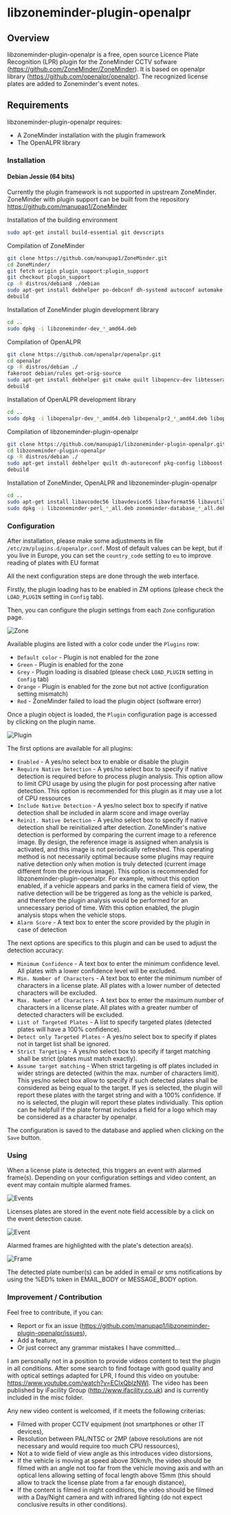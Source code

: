 libzoneminder-plugin-openalpr
=====================

## Overview

libzoneminder-plugin-openalpr is a free, open source Licence Plate Recognition (LPR) plugin for the ZoneMinder CCTV sofware (https://github.com/ZoneMinder/ZoneMinder).
It is based on openalpr library (https://github.com/openalpr/openalpr).
The recognized license plates are added to Zoneminder's event notes.

## Requirements

libzoneminder-plugin-openalpr requires:
- A ZoneMinder installation with the plugin framework
- The OpenALPR library

### Installation

#### Debian Jessie (64 bits)

Currently the plugin framework is not supported in upstream ZoneMinder.
ZoneMinder with plugin support can be built from the repository https://github.com/manupap1/ZoneMinder

Installation of the building environment
```bash
sudo apt-get install build-essential git devscripts
```
Compilation of ZoneMinder
```bash
git clone https://github.com/manupap1/ZoneMinder.git
cd ZoneMinder/
git fetch origin plugin_support:plugin_support
git checkout plugin_support
cp -R distros/debian8 ./debian
sudo apt-get install debhelper po-debconf dh-systemd autoconf automake quilt libphp-serialization-perl libgnutls28-dev libmysqlclient-dev libdbd-mysql-perl libdate-manip-perl libwww-perl libjpeg62-turbo-dev libpcre3-dev libavcodec-dev libavformat-dev libswscale-dev libavutil-dev libv4l-dev libbz2-dev libtool libsys-mmap-perl libnetpbm10-dev libavdevice-dev libdevice-serialport-perl libarchive-zip-perl libmime-lite-perl dh-autoreconf libvlccore-dev libvlc-dev libcurl4-openssl-dev libgcrypt20-dev libpolkit-gobject-1-dev libdbi-perl libnet-sftp-foreign-perl libexpect-perl libmime-tools-perl pkg-config
debuild
```
Installation of ZoneMinder plugin development library
```bash
cd ..
sudo dpkg -i libzoneminder-dev_*_amd64.deb
```
Compilation of OpenALPR
```bash
git clone https://github.com/openalpr/openalpr.git
cd openalpr
cp -R distros/debian ./
fakeroot debian/rules get-orig-source
sudo apt-get install debhelper git cmake quilt libopencv-dev libtesseract-dev libtesseract-dev libleptonica-dev liblog4cplus-dev libcurl3-dev uuid-dev
debuild
```
Installation of OpenALPR development library
```bash
cd ..
sudo dpkg -i libopenalpr-dev_*_amd64.deb libopenalpr2_*_amd64.deb libopenalpr-data_*_all.deb
```
Compilation of libzoneminder-plugin-openalpr
```bash
git clone https://github.com/manupap1/libzoneminder-plugin-openalpr.git
cd libzoneminder-plugin-openalpr
cp -R distros/debian ./
sudo apt-get install debhelper quilt dh-autoreconf pkg-config libboost-program-options1.55-dev libopencv-dev libopencv-core-dev libopencv-imgproc-dev
debuild
```
Installation of ZoneMinder, OpenALPR and libzoneminder-plugin-openalpr
```bash
cd ..
sudo apt-get install libavcodec56 libavdevice55 libavformat56 libavutil54 libbz2-1.0 libc6 libcurl3 libgcc1 libgcrypt20 libgnutls-deb0-28 libgnutls-openssl27 libjpeg62-turbo libmysqlclient18 libpcre3 libstdc++6 libswscale3 libvlc5 zlib1g debconf init-system-helpers perl libdevice-serialport-perl libimage-info-perl libjson-any-perl libsys-mmap-perl liburi-encode-perl libwww-perl libarchive-tar-perl libarchive-zip-perl libdate-manip-perl libdbi-perl libmodule-load-conditional-perl libmime-lite-perl libmime-tools-perl libnet-sftp-foreign-perl libphp-serialization-perl libav-tools rsyslog netpbm zip policykit-1 apache2 libapache2-mod-php5 php5 php5-mysql mysql-server
sudo dpkg -i libzoneminder-perl_*_all.deb zoneminder-database_*_all.deb zoneminder-core_*_amd64.deb zoneminder-ui-base_*_amd64.deb zoneminder-ui-classic_*_all.deb libopenalpr2_*_amd64.deb libopenalpr-data_*_all.deb libzoneminder-plugin-openalpr_*_amd64.deb
```

### Configuration

After installation, please make some adjustments in file `/etc/zm/plugins.d/openalpr.conf`.
Most of default values can be kept, but if you live in Europe, you can set the `country_code` setting to `eu` to improve reading of plates with EU format

All the next configuration steps are done through the web interface.

Firstly, the plugin loading has to be enabled in ZM options (please check the `LOAD_PLUGIN` setting in `Config` tab).

Then, you can configure the plugin settings from each `Zone` configuration page.

![Zone](https://github.com/manupap1/libzoneminder-plugin-openalpr/blob/master/misc/zone.png)

Available plugins are listed with a color code under the `Plugins` row:
- `Default color` - Plugin is not enabled for the zone
- `Green` - Plugin is enabled for the zone
- `Grey` - Plugin loading is disabled (please check `LOAD_PLUGIN` setting in `Config` tab)
- `Orange` - Plugin is enabled for the zone but not active (configuration setting mismatch)
- `Red` - ZoneMinder failed to load the plugin object (software error)

Once a plugin object is loaded, the `Plugin` configuration page is accessed by clicking on the plugin name.

![Plugin](https://github.com/manupap1/libzoneminder-plugin-openalpr/blob/master/misc/plugin.png)

The first options are available for all plugins:
- `Enabled` - A yes/no select box to enable or disable the plugin
- `Require Native Detection` - A yes/no select box to specify if native detection is required before to process plugin analysis. This option allow to limit CPU usage by using the plugin for post processing after native detection. This option is recommended for this plugin as it may use a lot of CPU ressources
- `Include Native Detection` - A yes/no select box to specify if native detection shall be included in alarm score and image overlay
- `Reinit. Native Detection` - A yes/no select box to specify if native detection shall be reinitialized after detection. ZoneMinder's native detection is performed by comparing the current image to a reference image. By design, the reference image is assigned when analysis is activated, and this image is not periodically refreshed. This operating method is not necessarily optimal because some plugins may require native detection only when motion is truly detected (current image different from the previous image). This option is recommended for libzoneminder-plugin-openalpr. For example, without this option enabled, if a vehicle appears and parks in the camera field of view, the native detection will be be triggered as long as the vehicle is parked, and therefore the plugin analysis would be performed for an unnecessary period of time. With this option enabled, the plugin analysis stops when the vehicle stops.
- `Alarm Score` - A text box to enter the score provided by the plugin in case of detection

The next options are specifics to this plugin and can be used to adjust the detection accuracy:
- `Minimum Confidence` - A text box to enter the minimum confidence level. All plates with a lower confidence level will be excluded.
- `Min. Number of Characters` - A text box to enter the minimum number of characters in a license plate. All plates with a lower number of detected characters will be excluded.
- `Max. Number of Characters` - A text box to enter the maximum number of characters in a license plate. All plates with a greater number of detected characters will be excluded.
- `List of Targeted Plates` - A list to specify targeted plates (detected plates will have a 100% confidence).
- `Detect only Targeted Plates` - A yes/no select box to specify if plates not in target list shall be ignored.
- `Strict Targeting` - A yes/no select box to specify if target matching shall be strict (plates must match exactly).
- `Assume target matching` - When strict targeting is off plates included in wider strings are detected (within the max. number of characters limit). This yes/no select box allow to specify if such detected plates shall be considered as being equal to the target. If yes is selected, the plugin will report these plates with the target string and with a 100% confidence. If no is selected, the plugin will report these plates individually. This option can be helpfull if the plate format includes a field for a logo which may be considered as a character by openalpr.

The configuration is saved to the database and applied when clicking on the `Save` button.

### Using

When a license plate is detected, this triggers an event with alarmed frame(s).
Depending on your configuration settings and video content, an event may contain multiple alarmed frames.

![Events](https://github.com/manupap1/libzoneminder-plugin-openalpr/blob/master/misc/events.png)

Licenses plates are stored in the event note field accessible by a click on the event detection cause.

![Event](https://github.com/manupap1/libzoneminder-plugin-openalpr/blob/master/misc/event.png)

Alarmed frames are highlighted with the plate's detection area(s).

![Frame](https://github.com/manupap1/libzoneminder-plugin-openalpr/blob/master/misc/frame.png)

The detected plate number(s) can be added in email or sms notifications by using the %ED% token in EMAIL_BODY or MESSAGE_BODY option.

### Improvement / Contribution

Feel free to contribute, if you can:
- Report or fix an issue (https://github.com/manupap1/libzoneminder-plugin-openalpr/issues),
- Add a feature,
- Or just correct any grammar mistakes I have committed...

I am personally not in a position to provide videos content to test the plugin in all conditions.
After some search to find footage with good quality and with optical settings adapted for LPR, I found this video on youtube: https://www.youtube.com/watch?v=ECIxQblzNWI.
The video has been published by iFacility Group (http://www.ifacility.co.uk) and is currently included in the misc folder.

Any new video content is welcomed, if it meets the following criterias:
- Filmed with proper CCTV equipment (not smartphones or other IT devices),
- Resolution between PAL/NTSC or 2MP (above resolutions are not necessary and would require too much CPU ressources),
- Not a to wide field of view angle as this introduces video distorsions,
- If the vehicle is moving at speed above 30km/h, the video should be filmed with an angle not too far from the vehicle moving axis and with an optical lens allowing setting of focal length above 15mm (this should allow to track the license plate from a far enough distance),
- If the content is filmed in night conditions, the video should be filmed with a Day/Night camera and with infrared lighting (do not expect conclusive results in other conditions).
